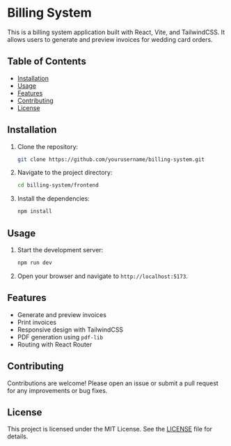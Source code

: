 # Billing System

This is a billing system application built with React, Vite, and TailwindCSS. It allows users to generate and preview invoices for wedding card orders.

## Table of Contents

- [Installation](#installation)
- [Usage](#usage)
- [Features](#features)
- [Contributing](#contributing)
- [License](#license)

## Installation

1. Clone the repository:
    ```sh
    git clone https://github.com/yourusername/billing-system.git
    ```
2. Navigate to the project directory:
    ```sh
    cd billing-system/frontend
    ```
3. Install the dependencies:
    ```sh
    npm install
    ```

## Usage

1. Start the development server:
    ```sh
    npm run dev
    ```
2. Open your browser and navigate to `http://localhost:5173`.

## Features

- Generate and preview invoices
- Print invoices
- Responsive design with TailwindCSS
- PDF generation using `pdf-lib`
- Routing with React Router

## Contributing

Contributions are welcome! Please open an issue or submit a pull request for any improvements or bug fixes.

## License

This project is licensed under the MIT License. See the [LICENSE](LICENSE) file for details.
